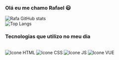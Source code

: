 ### Olá eu me chamo Rafael 😃

![Rafa GitHub stats](https://github-readme-stats.vercel.app/api?username=DeveloperRafaSilva&show_icons=true&theme=dracula)<br>
![Top Langs](https://github-readme-stats.vercel.app/api/top-langs/?username=DeveloperRafaSilva&langs_count=8)

### Tecnologias que utilizo no meu dia

<div style="display: inline_block"><br>
  <img style="align: center" alt="Icone HTML" src="https://img.shields.io/badge/HTML5-E34F26?style=for-the-badge&logo=html5&logoColor=222&color=8877FF">
  <img style="align: center" alt="Icone CSS" src="https://img.shields.io/badge/CSS3-1572B6?style=for-the-badge&logo=css3&logoColor=222&color=8877FF">
  <img style="align: center" alt="Icone JS" src="https://img.shields.io/badge/JavaScript-F7DF1E?style=for-the-badge&logo=javascript&logoColor=222&color=8877FF">
  <img style="align: center" alt="Icone VUE" src="https://img.shields.io/badge/Vue.js-4FC08D?style=for-the-badge&logo=vue.js&logoColor=222&color=8877FF">
</div>
